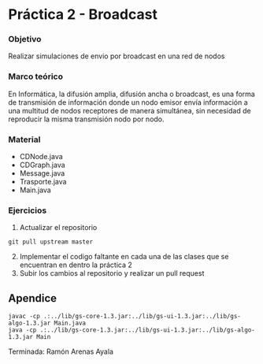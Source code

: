 ﻿# Práctica 2 - Broadcast

### Objetivo
Realizar simulaciones de envio por broadcast en una red de nodos 

### Marco teórico
En Informática, la difusión amplia, difusión ancha o broadcast, es una forma de transmisión de información donde un nodo emisor envía información a una multitud de nodos receptores de manera simultánea, sin necesidad de reproducir la misma transmisión nodo por nodo. 

### Material
- CDNode.java
- CDGraph.java
- Message.java
- Trasporte.java
- Main.java

### Ejercicios
1. Actualizar el repositorio
```
git pull upstream master
```
2. Implementar el codigo faltante en cada una de las clases que se encuentran en dentro la práctica 2
3. Subir los cambios al repositorio y realizar un pull request


## Apendice
``` 
javac -cp .:../lib/gs-core-1.3.jar:../lib/gs-ui-1.3.jar:../lib/gs-algo-1.3.jar Main.java
java -cp .:../lib/gs-core-1.3.jar:../lib/gs-ui-1.3.jar:../lib/gs-algo-1.3.jar Main 

```
Terminada: Ramón Arenas Ayala